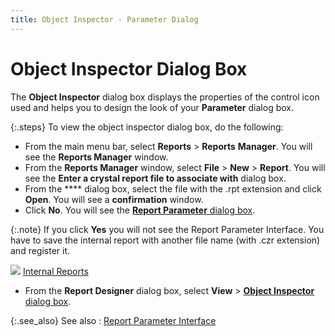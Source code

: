 ```yaml
---
title: Object Inspector - Parameter Dialog
---
```


# Object Inspector Dialog Box


The **Object Inspector** dialog  box displays the properties of the control icon used and helps you to  design the look of your **Parameter** dialog  box.


{:.steps}
To view the object inspector dialog box, do the following:

- From the main  menu bar, select **Reports** >  **Reports** **Manager**.  You will see the **Reports Manager** window.
- From the **Reports Manager** window, select **File** > **New**  > **Report**. You will see the  **Enter a crystal report file to associate 
 with** dialog box.
- From the **** dialog box, select the file with the  .rpt extension and click **Open**.  You will see a **confirmation** window.
- Click **No**. You will see the [**Report Parameter** dialog box]({{site.rmgr_baseurl}}/manager/window/creating-reports/parameter-interface/the-report-designer/report_parameter_dialog_designer.html).



{:.note}
If you click **Yes**  you will not see the Report Parameter Interface. You have to save the  internal report with another file name (with .czr extension) and register  it.


![]({{site.rmgr_baseurl}}/img/lens.gif) [Internal  Reports]({{site.rmgr_baseurl}}/manager/window/creating-reports/internal-reports/internal_reports_reports_manager.html)

- From the **Report Designer** dialog box, select **View** > [**Object Inspector** dialog box]({{site.rmgr_baseurl}}/manager/window/creating-reports/object-inspector/the_object_inspector_parameter_dialog_box.html).



{:.see_also}
See also
: [Report Parameter  Interface]({{site.rmgr_baseurl}}/manager/window/creating-reports/parameter-interface/report_manager_interface.html)
